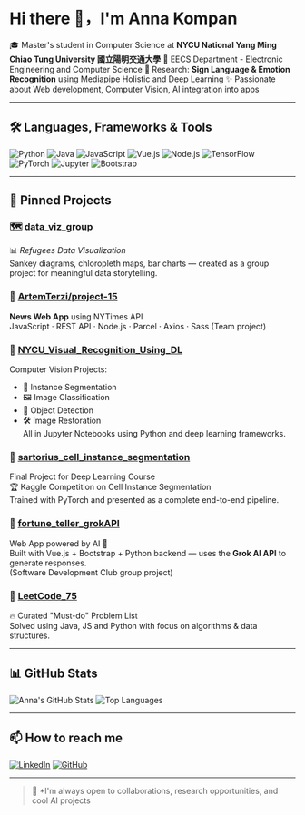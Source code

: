 # Hi there 👋，I'm Anna Kompan

🎓 Master's student in Computer Science at **NYCU National Yang Ming Chiao Tung University 國立陽明交通大學**
📍 EECS Department - Electronic Engineering and Computer Science
🔭 Research: **Sign Language & Emotion Recognition** using Mediapipe Holistic and Deep Learning
✨ Passionate about Web development, Computer Vision, AI integration into apps

---
## 🛠 Languages, Frameworks & Tools

![Python](https://img.shields.io/badge/Python-3776AB?style=flat&logo=python&logoColor=white)
![Java](https://img.shields.io/badge/Java-ED8B00?style=flat&logo=java&logoColor=white)
![JavaScript](https://img.shields.io/badge/JavaScript-F7DF1E?style=flat&logo=javascript&logoColor=black)
![Vue.js](https://img.shields.io/badge/Vue.js-42b883?style=flat&logo=vue.js&logoColor=white)
![Node.js](https://img.shields.io/badge/Node.js-339933?style=flat&logo=node.js&logoColor=white)
![TensorFlow](https://img.shields.io/badge/TensorFlow-FF6F00?style=flat&logo=tensorflow&logoColor=white)
![PyTorch](https://img.shields.io/badge/PyTorch-EE4C2C?style=flat&logo=pytorch&logoColor=white)
![Jupyter](https://img.shields.io/badge/Jupyter-F37626?style=flat&logo=jupyter&logoColor=white)
![Bootstrap](https://img.shields.io/badge/Bootstrap-563d7c?style=flat&logo=bootstrap&logoColor=white)

---

## 💼 Pinned Projects

### 🗺️ [data_viz_group](https://github.com/AnnaKompan/data_viz_group)
📊 *Refugees Data Visualization*  
Sankey diagrams, chloropleth maps, bar charts — created as a group project for meaningful data storytelling.

### 📰 [ArtemTerzi/project-15](https://github.com/ArtemTerzi/project-15)
**News Web App** using NYTimes API  
JavaScript · REST API · Node.js · Parcel · Axios · Sass (Team project)

### 🧠 [NYCU_Visual_Recognition_Using_DL](https://github.com/AnnaKompan/NYCU_Visual_Recognition_Using_DL)
Computer Vision Projects:
- 🧩 Instance Segmentation
- 🖼️ Image Classification
- 🎯 Object Detection
- 🛠️ Image Restoration  
All in Jupyter Notebooks using Python and deep learning frameworks.

### 🧬 [sartorius_cell_instance_segmentation](https://github.com/AnnaKompan/sartorius_cell_instance_segmentation)
Final Project for Deep Learning Course  
🏆 Kaggle Competition on Cell Instance Segmentation  
Trained with PyTorch and presented as a complete end-to-end pipeline.

### 🔮 [fortune_teller_grokAPI](https://github.com/AnnaKompan/fortune_teller_grokAPI)
Web App powered by AI 🔮  
Built with Vue.js + Bootstrap + Python backend — uses the **Grok AI API** to generate responses.  
(Software Development Club group project)

### 📘 [LeetCode_75](https://github.com/AnnaKompan/LeetCode_75)
🔥 Curated "Must-do" Problem List  
Solved using Java, JS and Python with focus on algorithms & data structures.

---
## 📊 GitHub Stats

![Anna's GitHub Stats](https://github-readme-stats.vercel.app/api?username=AnnaKompan&show_icons=true&theme=gruvbox&hide_rank=false)
![Top Languages](https://github-readme-stats.vercel.app/api/top-langs/?username=AnnaKompan&layout=compact&theme=gruvbox)

---

## 📫 How to reach me

[![LinkedIn](https://img.shields.io/badge/-LinkedIn-blue?style=flat&logo=linkedin&logoColor=white)](https://www.linkedin.com/in/anna-kompan/)
[![GitHub](https://img.shields.io/badge/-GitHub-181717?style=flat&logo=github&logoColor=white)](https://github.com/AnnaKompan)

---

> 💬 *I'm always open to collaborations, research opportunities, and cool AI projects

